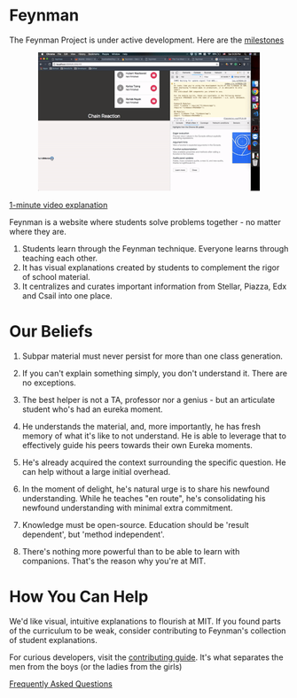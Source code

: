 # Feynman

The Feynman Project is under active development. Here are the [milestones](https://gitlab.com/Gustwalker/Feynman/milestones)

<p align="center">
  <img src="demo.gif" style="max-height: 250px;" alt="Feynman Preview">
</p>

[1-minute video explanation](https://www.youtube.com/watch?v=zsbHQWGIQ9Q)

Feynman is a website where students solve problems together - no matter where they are.

1) Students learn through the Feynman technique. Everyone learns through teaching each other.
2) It has visual explanations created by students to complement the rigor of school material. 
3) It centralizes and curates important information from Stellar, Piazza, Edx and Csail into one place.

# Our Beliefs

1) Subpar material must never persist for more than one class generation. 

2) If you can't explain something simply, you don't understand it. There are no exceptions. 

3) The best helper is not a TA, professor nor a genius - but an articulate student who's had an eureka moment. 

  1) He understands the material, and, more importantly, he has fresh memory of what it's like to not understand. He is able to leverage that to effectively guide his peers towards their own Eureka moments.
  2) He's already acquired the context surrounding the specific question. He can help without a large initial overhead. 
  3) In the moment of delight, he's natural urge is to share his newfound understanding. While he teaches "en route", he's consolidating his newfound understanding with minimal extra commitment.

4) Knowledge must be open-source. Education should be 'result dependent', but 'method independent'. 

5) There's nothing more powerful than to be able to learn with companions. That's the reason why you're at MIT. 

# How You Can Help 

We'd like visual, intuitive explanations to flourish at MIT. If you found parts of the curriculum to be weak, consider contributing to Feynman's collection of student explanations. 

For curious developers, visit the [contributing guide](CONTRIBUTING.md). It's what separates the men from the boys (or the ladies from the girls) 

[Frequently Asked Questions](FAQ.md)
